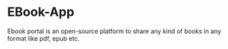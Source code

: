 # EBook-App
 Ebook portal is an open-source platform to share any kind of books in any format like pdf, epub etc.
